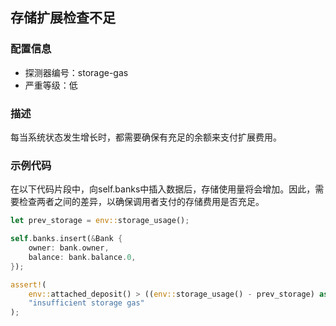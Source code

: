 
## 存储扩展检查不足

### 配置信息

* 探测器编号：storage-gas
* 严重等级：低

### 描述

每当系统状态发生增长时，都需要确保有充足的余额来支付扩展费用。

### 示例代码

在以下代码片段中，向self.banks中插入数据后，存储使用量将会增加。因此，需要检查两者之间的差异，以确保调用者支付的存储费用是否充足。

```rust
let prev_storage = env::storage_usage();

self.banks.insert(&Bank {
    owner: bank.owner,
    balance: bank.balance.0,
});

assert!(
    env::attached_deposit() > ((env::storage_usage() - prev_storage) as u128 * env::storage_byte_cost()),
    "insufficient storage gas"
);
```
